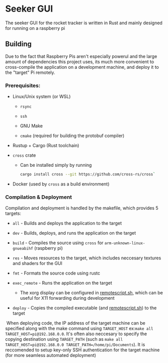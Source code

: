 # Seeker GUI

The seeker GUI for the rocket tracker is written in Rust and mainly designed for running on a raspberry pi



## Building

Due to the fact that Raspberry Pis aren't especially powerul and the large amount of dependencies this project uses, its much more convenient to cross-compile the application on a development machine, and deploy it to the "target" Pi remotely.

### Prerequisites:

- Linux/Unix system (or WSL)
  
  - `rsync`
  
  - `ssh`
  
  - GNU Make
  
  - `cmake` (required for building the protobuf compiler)

- Rustup + Cargo (Rust toolchain)

- `cross` crate
  
  - Can be installed simply by running
    
    ```bash
    cargo install cross --git https://github.com/cross-rs/cross`
    ```

- Docker (used by `cross` as a build environment)

### Compilation & Deployment

Compilation and deployment is handled by the makefile, which provides 5 targets:

- `all` - Builds and deploys the application to the target

- `dev` - Builds, deploys, and runs the application on the target

- `build` - Compiles the source using `cross` for `arm-unknown-linux-gnueabihf` (raspberry pi)

- `res` - Moves resources to the target, which includes neccesary textures and shaders for the GUI

- `fmt` - Formats the source code using rustc

- `exec_remote` - Runs the application on the target
  
  - The xorg display can be configured in [remotescript.sh](./remotescript.sh), which can be useful for X11 forwarding during development

- `deploy` - Copies the compiled executable (and [remotescript.sh](./remotescript.sh)) to the target

 When deploying code, the IP address of the target machine can be specified along with the make command using `TARGET_HOST` ex:`make all TARGET_HOST=pi@192.168.0.0`. It's often also neccesary to specify the copying destination using `TARGET_PATH` (such as `make all TARGET_HOST=pi@192.168.0.0 TARGET_PATH=/home/pi/Documents`). It is reccomended to setup key-only SSH authentication for the target machine (for more seamless automated deployment)


